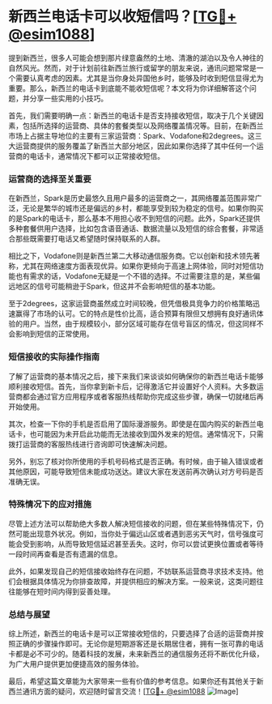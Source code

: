 # 新西兰电话卡可以收短信吗？[[TG💪+ @esim1088](https://t.me/s/esim1088)]

提到新西兰，很多人可能会想到那片绿意盎然的土地、清澈的湖泊以及令人神往的自然风光。然而，对于计划前往新西兰旅行或留学的朋友来说，通讯问题常常是一个需要认真考虑的因素。尤其是当你身处异国他乡时，能够及时收到短信显得尤为重要。那么，新西兰的电话卡到底能不能收短信呢？本文将为你详细解答这个问题，并分享一些实用的小技巧。

首先，我们需要明确一点：新西兰的电话卡是否支持接收短信，取决于几个关键因素，包括所选择的运营商、具体的套餐类型以及网络覆盖情况等。目前，在新西兰市场上占据主导地位的主要有三家运营商：Spark、Vodafone和2degrees。这三大运营商提供的服务覆盖了新西兰大部分地区，因此如果你选择了其中任何一个运营商的电话卡，通常情况下都可以正常接收短信。

### **运营商的选择至关重要**

在新西兰，Spark是历史最悠久且用户最多的运营商之一，其网络覆盖范围非常广泛，无论是繁华的城市还是偏远的乡村，都能享受到较为稳定的信号。如果你购买的是Spark的电话卡，那么基本不用担心收不到短信的问题。此外，Spark还提供多种套餐供用户选择，比如包含语音通话、数据流量以及短信的综合套餐，非常适合那些既需要打电话又希望随时保持联系的人群。

相比之下，Vodafone则是新西兰第二大移动通信服务商。它以创新和技术领先著称，尤其在网络速度方面表现优异。如果你更倾向于高速上网体验，同时对短信功能也有需求的话，Vodafone无疑是一个不错的选择。不过需要注意的是，某些偏远地区的信号可能稍逊于Spark，但这并不会影响短信的基本功能。

至于2degrees，这家运营商虽然成立时间较晚，但凭借极具竞争力的价格策略迅速赢得了市场的认可。它的特点是性价比高，适合预算有限但又想拥有良好通讯体验的用户。当然，由于规模较小，部分区域可能存在信号盲区的情况，但这同样不会影响到短信的正常使用。

### **短信接收的实际操作指南**

了解了运营商的基本情况之后，接下来我们来谈谈如何确保你的新西兰电话卡能够顺利接收短信。首先，当你拿到新卡后，记得激活它并设置好个人资料。大多数运营商都会通过官方应用程序或者客服热线帮助你完成这些步骤，确保一切就绪后再开始使用。

其次，检查一下你的手机是否启用了国际漫游服务。即使是在国内购买的新西兰电话卡，也可能因为未开启此功能而无法接收到国外发来的短信。通常情况下，只需拨打运营商的客服热线进行咨询即可快速解决问题。

另外，别忘了核对你所使用的手机号码格式是否正确。有时候，由于输入错误或者其他原因，可能导致短信未能成功送达。建议大家在发送前再次确认对方号码是否准确无误。

### **特殊情况下的应对措施**

尽管上述方法可以帮助绝大多数人解决短信接收的问题，但在某些特殊情况下，仍然可能出现意外状况。例如，当你处于偏远山区或者遇到恶劣天气时，信号强度可能会受到影响，从而导致短信延迟甚至丢失。这时，你可以尝试更换位置或者等待一段时间再查看是否有遗漏的信息。

此外，如果发现自己的短信接收始终存在问题，不妨联系运营商寻求技术支持。他们会根据具体情况为你排查故障，并提供相应的解决方案。一般来说，这类问题往往能够在短时间内得到妥善处理。

### **总结与展望**

综上所述，新西兰的电话卡是可以正常接收短信的，只要选择了合适的运营商并按照正确的步骤操作即可。无论你是短期游客还是长期居住者，拥有一张可靠的电话卡都是必不可少的。随着科技的发展，未来新西兰的通信服务还将不断优化升级，为广大用户提供更加便捷高效的服务体验。

最后，希望这篇文章能为大家带来一些有价值的参考信息。如果你还有其他关于新西兰通讯方面的疑问，欢迎随时留言交流！[[TG💪+ @esim1088](https://t.me/s/esim1088) ![Image](https://i.postimg.cc/4NQfJmqS/Snipaste-2025-05-13-00-14-12.png)]